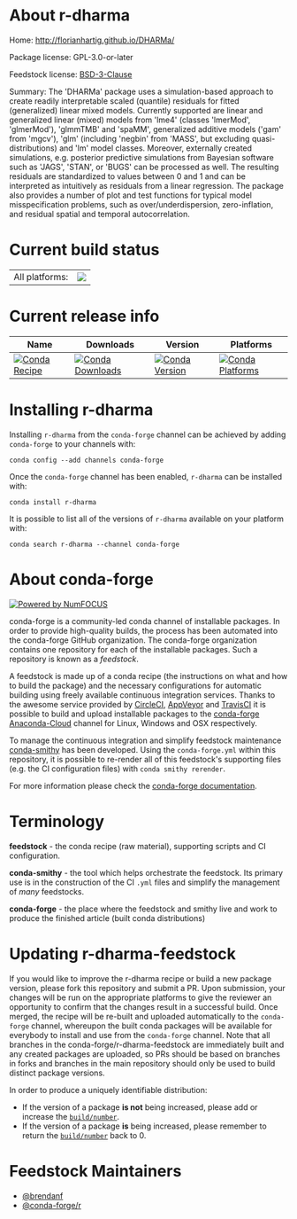 About r-dharma
==============

Home: http://florianhartig.github.io/DHARMa/

Package license: GPL-3.0-or-later

Feedstock license: [BSD-3-Clause](https://github.com/conda-forge/r-dharma-feedstock/blob/master/LICENSE.txt)

Summary: The 'DHARMa' package uses a simulation-based approach to create readily interpretable scaled (quantile) residuals for fitted (generalized) linear mixed models. Currently supported are linear and generalized linear (mixed) models from 'lme4' (classes 'lmerMod', 'glmerMod'), 'glmmTMB' and 'spaMM', generalized additive models ('gam' from 'mgcv'), 'glm' (including 'negbin' from 'MASS', but excluding quasi-distributions) and 'lm' model classes. Moreover, externally created simulations, e.g. posterior predictive simulations from Bayesian software such as 'JAGS', 'STAN', or 'BUGS' can be processed as well. The resulting residuals are standardized to values between 0 and 1 and can be interpreted as intuitively as residuals from a linear regression. The package also provides a number of plot and test functions for typical model misspecification problems, such as over/underdispersion, zero-inflation, and residual spatial and temporal autocorrelation.

Current build status
====================


<table><tr><td>All platforms:</td>
    <td>
      <a href="https://dev.azure.com/conda-forge/feedstock-builds/_build/latest?definitionId=10194&branchName=master">
        <img src="https://dev.azure.com/conda-forge/feedstock-builds/_apis/build/status/r-dharma-feedstock?branchName=master">
      </a>
    </td>
  </tr>
</table>

Current release info
====================

| Name | Downloads | Version | Platforms |
| --- | --- | --- | --- |
| [![Conda Recipe](https://img.shields.io/badge/recipe-r--dharma-green.svg)](https://anaconda.org/conda-forge/r-dharma) | [![Conda Downloads](https://img.shields.io/conda/dn/conda-forge/r-dharma.svg)](https://anaconda.org/conda-forge/r-dharma) | [![Conda Version](https://img.shields.io/conda/vn/conda-forge/r-dharma.svg)](https://anaconda.org/conda-forge/r-dharma) | [![Conda Platforms](https://img.shields.io/conda/pn/conda-forge/r-dharma.svg)](https://anaconda.org/conda-forge/r-dharma) |

Installing r-dharma
===================

Installing `r-dharma` from the `conda-forge` channel can be achieved by adding `conda-forge` to your channels with:

```
conda config --add channels conda-forge
```

Once the `conda-forge` channel has been enabled, `r-dharma` can be installed with:

```
conda install r-dharma
```

It is possible to list all of the versions of `r-dharma` available on your platform with:

```
conda search r-dharma --channel conda-forge
```


About conda-forge
=================

[![Powered by NumFOCUS](https://img.shields.io/badge/powered%20by-NumFOCUS-orange.svg?style=flat&colorA=E1523D&colorB=007D8A)](http://numfocus.org)

conda-forge is a community-led conda channel of installable packages.
In order to provide high-quality builds, the process has been automated into the
conda-forge GitHub organization. The conda-forge organization contains one repository
for each of the installable packages. Such a repository is known as a *feedstock*.

A feedstock is made up of a conda recipe (the instructions on what and how to build
the package) and the necessary configurations for automatic building using freely
available continuous integration services. Thanks to the awesome service provided by
[CircleCI](https://circleci.com/), [AppVeyor](https://www.appveyor.com/)
and [TravisCI](https://travis-ci.com/) it is possible to build and upload installable
packages to the [conda-forge](https://anaconda.org/conda-forge)
[Anaconda-Cloud](https://anaconda.org/) channel for Linux, Windows and OSX respectively.

To manage the continuous integration and simplify feedstock maintenance
[conda-smithy](https://github.com/conda-forge/conda-smithy) has been developed.
Using the ``conda-forge.yml`` within this repository, it is possible to re-render all of
this feedstock's supporting files (e.g. the CI configuration files) with ``conda smithy rerender``.

For more information please check the [conda-forge documentation](https://conda-forge.org/docs/).

Terminology
===========

**feedstock** - the conda recipe (raw material), supporting scripts and CI configuration.

**conda-smithy** - the tool which helps orchestrate the feedstock.
                   Its primary use is in the construction of the CI ``.yml`` files
                   and simplify the management of *many* feedstocks.

**conda-forge** - the place where the feedstock and smithy live and work to
                  produce the finished article (built conda distributions)


Updating r-dharma-feedstock
===========================

If you would like to improve the r-dharma recipe or build a new
package version, please fork this repository and submit a PR. Upon submission,
your changes will be run on the appropriate platforms to give the reviewer an
opportunity to confirm that the changes result in a successful build. Once
merged, the recipe will be re-built and uploaded automatically to the
`conda-forge` channel, whereupon the built conda packages will be available for
everybody to install and use from the `conda-forge` channel.
Note that all branches in the conda-forge/r-dharma-feedstock are
immediately built and any created packages are uploaded, so PRs should be based
on branches in forks and branches in the main repository should only be used to
build distinct package versions.

In order to produce a uniquely identifiable distribution:
 * If the version of a package **is not** being increased, please add or increase
   the [``build/number``](https://docs.conda.io/projects/conda-build/en/latest/resources/define-metadata.html#build-number-and-string).
 * If the version of a package **is** being increased, please remember to return
   the [``build/number``](https://docs.conda.io/projects/conda-build/en/latest/resources/define-metadata.html#build-number-and-string)
   back to 0.

Feedstock Maintainers
=====================

* [@brendanf](https://github.com/brendanf/)
* [@conda-forge/r](https://github.com/conda-forge/r/)

